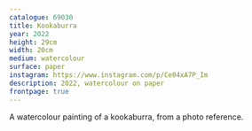 ```yaml
---
catalogue: 69030
title: Kookaburra
year: 2022
height: 29cm
width: 20cm
medium: watercolour
surface: paper
instagram: https://www.instagram.com/p/Ce04xA7P_Im
description: 2022, watercolour on paper
frontpage: true
---
```

A watercolour painting of a kookaburra, from a photo reference.
